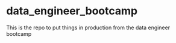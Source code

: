 # data_engineer_bootcamp
This is the repo to put things in production from the data engineer bootcamp
